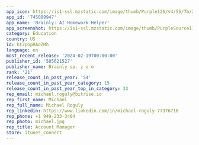 ```yaml
---
app_icon: https://is1-ssl.mzstatic.com/image/thumb/Purple126/v4/55/7b/26/557b26f1-d43d-1c49-31ed-8759ee422cb2/BrainlyAppIcon-0-0-1x_U007emarketing-0-6-0-85-220.png/1024x1024bb.png
app_id: '745089947'
app_name: 'Brainly: AI Homework Helper'
app_screenshot: https://is1-ssl.mzstatic.com/image/thumb/PurpleSource116/v4/3a/48/0d/3a480d90-c185-d024-f58c-14e7d2c0a47d/750354d7-ba99-4dbb-a84e-9effda14e7e1_US-iPhone-01-6.5in.png/1242x2688bb.png
category: Education
country: US
id: ht2pGpRAoZMh
language: en
most_recent_release: '2024-02-19T00:00:00'
publisher_id: '585621527'
publisher_name: Brainly sp. z o o
rank: '21'
release_count_in_past_year: '54'
release_count_in_past_year_category: 15
release_count_in_past_year_top_in_category: 33
rep_email: michael.roguly@bitrise.io
rep_first_name: Michael
rep_full_name: Michael Roguly
rep_linkedin: https://www.linkedin.com/in/michael-roguly-77376710
rep_phone: +1 949-233-3404
rep_photo: michael.jpg
rep_title: Account Manager
store: itunes_connect
---
```

